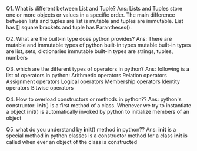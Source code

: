 Q1. What is different between List and Tuple?
Ans: Lists and Tuples store one or more objects or values in a specific order. The main difference between lists and tuples are list is mutable and tuples are immutable. List has [] square brackets and tuple has Parantheses().

Q2. What are the built-in type does python provides?
Ans: There are mutable and immutable types of python built-in types
mutable built-in types are list, sets, dictionaries
immutable built-in types are strings, tuples, numbers

Q3. which are the different types of operators in python?
  Ans: following is a list of operators in python:
    Arithmetic operators
    Relation operators
    Assignment operators
    Logical operators
    Membership operators
    Identity operators
    Bitwise operators

Q4. How to overload constructors or methods in python??
Ans: python's constructor: __init__() is a first method of a class. Whenever we try to instantiate a object __init__() is automatically invoked by python to initialize members of an object

Q5. what do you understand by __init__() method in python?? 
Ans: __init__ is a special method in python classes is a constructor method for a class __init__ is called when ever an object of the class is constructed
